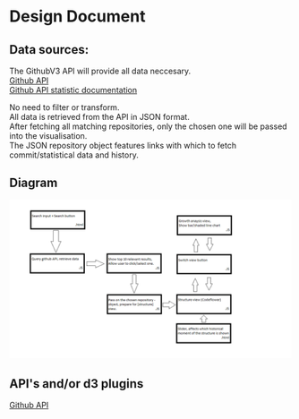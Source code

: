# Design Document

## Data sources:

The GithubV3 API will provide all data neccesary.  
[Github API](https://developer.github.com/v3/)  
[Github API statistic documentation](https://developer.github.com/v3/repos/statistics/)  

No need to filter or transform.  
All data is retrieved from the API in JSON format.  
After fetching all matching repositories, only the chosen one will be passed into the visualisation.  
The JSON repository object features links with which to fetch commit/statistical data and history.

## Diagram

![Simple_Diagram](https://github.com/LunarLite/GithubVisualisation/blob/master/doc/Simple_diagram.png?raw=true)


## API's and/or d3 plugins

[Github API](https://developer.github.com/v3/)  


